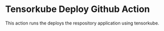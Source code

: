 # Tensorkube Deploy Github Action

This action runs the deploys the respository application using tensorkube.

